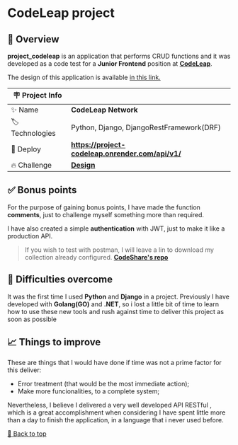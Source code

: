 <div id='top'>

# CodeLeap project

</div>

## 🔎 Overview

**project_codeleap** is an application that performs CRUD functions and it was developed as a code test for a **Junior Frontend** position at [**CodeLeap**](https://codeleap.co.uk/).

The design of this application is available [in this link.](https://www.figma.com/design/0OQWLQmU14SF2cDhHPJ2sx/CodeLeap-Engineering-Test?node-id=33054-16&t=Cfd1CyqkJrJo84XO-0)

<!-- prettier-ignore -->
| 🪧 Project Info |  |
| ------------- | - |
| ✨ Name | **CodeLeap Network** |
| 🏷️ Technologies | Python, Django, DjangoRestFramework(DRF) |
| 🚀 Deploy | **https://project-codeleap.onrender.com/api/v1/** |
| 🔥 Challenge | [**Design**](https://www.figma.com/design/0OQWLQmU14SF2cDhHPJ2sx/CodeLeap-Engineering-Test?node-id=33054-16&t=Cfd1CyqkJrJo84XO-0) |


## ✅ Bonus points

For the purpose of gaining bonus points, I have made the function **comments**, just to challenge myself something more than required.

I have also created a simple **authentication** with JWT, just to make it like a production API.

> If you wish to test with postman, I will leave a lin to download my collection already configured. [**CodeShare's repo**](https://drive.google.com/drive/folders/1SrguPPkMjkyHvAV4PK5Jw9JWPR1ML6Fv?usp=sharing)

## 💪 Difficulties overcome

It was the first time I used **Python** and **Django** in a project. Previously I have developed with **Golang(GO)** and **.NET**, so i lost a little bit of time to learn how to use these new tools and rush against time to deliver this project as soon as possible

## 📈 Things to improve

These are things that I would have done if time was not a prime factor for this deliver:

- Error treatment (that would be the most immediate action);
- Make more funcionalities, to a complete system;

Nevertheless, I believe I delivered a very well developed API RESTful , which is a great accomplishment when considering I have spent little more than a day to finish the application, in a language that i never used before.

<a href='#top'>🔼 Back to top</a>

